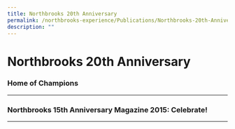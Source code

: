 ```yaml
---
title: Northbrooks 20th Anniversary
permalink: /northbrooks-experience/Publications/Northbrooks-20th-Anniversary/
description: ""
---
```



Northbrooks 20th Anniversary
============================

### Home of Champions
-----------------

### Northbrooks 15th Anniversary Magazine 2015: Celebrate!
------------------------------------------------------